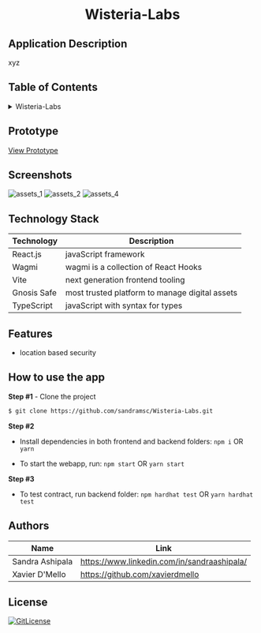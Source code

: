 <!-- Designed for ETHGlobal . Scaling Ethere03.2023 hackathon -->
  <h1 align="center">
Wisteria-Labs</h1>

## Application Description

xyz

## Table of Contents

<details>
<summary>Wisteria-Labs</summary>

- [Application Description](#application-description)
- [Table of Contents](#table-of-contents)
- [Prototype](#prototype)
- [Screenshots](#screenshots)
- [Technology Stack](#technology-stack)
- [Features](#features)
- [How to use the app](#how-to-use-the-app)
- [Authors](#authors)
- [License](#license)

</details>

## Prototype

[View Prototype](https://wisteria-labs.vercel.app/assets)

## Screenshots
![assets_1](https://user-images.githubusercontent.com/19821445/227278624-c961805c-b31d-4bcb-958d-edaaee04c2b8.PNG)
![assets_2](https://user-images.githubusercontent.com/19821445/227278656-2414c3d7-08c8-4b6c-b9b8-12530a9b7bff.PNG)
![assets_4](https://user-images.githubusercontent.com/19821445/227278600-a6e7b72b-3ed2-4ae3-965e-c39407c83272.PNG)
## Technology Stack

| Technology                                                    | Description                                                          |
| ------------------------------------------------------------- | -------------------------------------------------------------------- |
| React.js                                                      | javaScript framework                                               |
| Wagmi                                                      | wagmi is a collection of React Hooks                                                   |
| Vite                                                      | next generation frontend tooling                                                   |
| Gnosis Safe                                                      | most trusted platform to manage digital assets                                                  |
| TypeScript                                                      | javaScript with syntax for types                                                   |


## Features

- location based security


## How to use the app

**Step #1** - Clone the project

```bash
$ git clone https://github.com/sandramsc/Wisteria-Labs.git
```

**Step #2**

- Install dependencies in both frontend and backend folders: `npm i` OR `yarn`

- To start the webapp, run: `npm start` OR `yarn start`

**Step #3**

- To test contract, run backend folder: `npm hardhat test` OR `yarn hardhat test`


## Authors

| Name            | Link                                   |
| --------------- | -------------------------------------- |
| Sandra Ashipala | https://www.linkedin.com/in/sandraashipala/ |
| Xavier D'Mello | https://github.com/xavierdmello |

## License

[![GitLicense](https://img.shields.io/badge/License-MIT-lime.svg)](https://github.com/sandramsc/Wisteria-Labs/blob/main/LICENSE)
